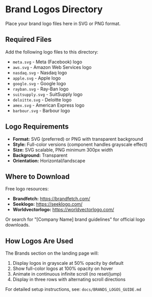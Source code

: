 # Brand Logos Directory

Place your brand logo files here in SVG or PNG format.

## Required Files

Add the following logo files to this directory:

- `meta.svg` - Meta (Facebook) logo
- `aws.svg` - Amazon Web Services logo
- `nasdaq.svg` - Nasdaq logo
- `apple.svg` - Apple logo
- `google.svg` - Google logo
- `rayban.svg` - Ray-Ban logo
- `suitsupply.svg` - SuitSupply logo
- `deloitte.svg` - Deloitte logo
- `amex.svg` - American Express logo
- `barbour.svg` - Barbour logo

## Logo Requirements

- **Format:** SVG (preferred) or PNG with transparent background
- **Style:** Full-color versions (component handles grayscale effect)
- **Size:** SVG scalable, PNG minimum 300px width
- **Background:** Transparent
- **Orientation:** Horizontal/landscape

## Where to Download

Free logo resources:
- **Brandfetch:** https://brandfetch.com/
- **Seeklogo:** https://seeklogo.com/
- **Worldvectorlogo:** https://worldvectorlogo.com/

Or search for "[Company Name] brand guidelines" for official logo downloads.

## How Logos Are Used

The Brands section on the landing page will:
1. Display logos in grayscale at 50% opacity by default
2. Show full-color logos at 100% opacity on hover
3. Animate in continuous infinite scroll (no reset/jump)
4. Display in three rows with alternating scroll directions

For detailed setup instructions, see: `docs/BRANDS_LOGOS_GUIDE.md`
